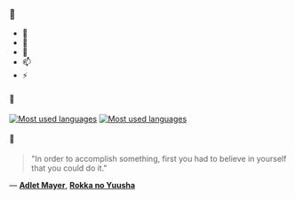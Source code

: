 ### 👋

- 🔭
- 🌱
- 💬
- 📫
- ⚡

#### 🧏

[![Most used languages](https://github-readme-stats-aynah.vercel.app/api/top-langs/?username=aynh&theme=solarized-dark&langs_count=6&layout=compact&hide_title=true)](https://github.com/anuraghazra/github-readme-stats#gh-dark-mode-only)
[![Most used languages](https://github-readme-stats-aynah.vercel.app/api/top-langs/?username=aynh&theme=solarized-light&langs_count=6&layout=compact&hide_title=true)](https://github.com/anuraghazra/github-readme-stats#gh-light-mode-only)

#### 💬

> "In order to accomplish something, first you had to believe in yourself that you could do it."

&mdash; [**Adlet Mayer**](https://myanimelist.net/character.php?q=Adlet%20Mayer&cat=character), [**Rokka no Yuusha**](https://myanimelist.net/search/all?q=Rokka%20no%20Yuusha&cat=all)
